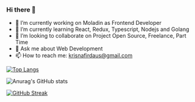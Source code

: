 ### Hi there 👋

- 🔭 I’m currently working on Moladin as Frontend Developer
- 🌱 I’m currently learning React, Redux, Typescript, Nodejs and Golang
- 👯 I’m looking to collaborate on Project Open Source, Freelance, Part Time
- 💬 Ask me about Web Development
- 📫 How to reach me: krisnafirdaus@gmail.com

[![Top Langs](https://github-readme-stats.vercel.app/api/top-langs/?username=anuraghazra&layout=compact)](https://github.com/anuraghazra/github-readme-stats)

![Anurag's GitHub stats](https://github-readme-stats.vercel.app/api?username=krisnafirdaus&show_icons=true&theme=tokyonight&border_color=141E61)

[![GitHub Streak](https://github-readme-streak-stats.herokuapp.com?user=krisnafirdaus&theme=radical&border=141E61)](https://git.io/streak-stats)


